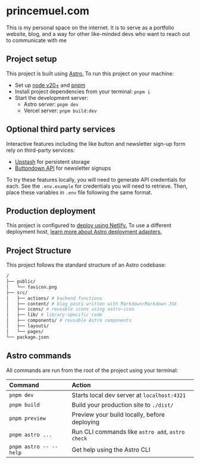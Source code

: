 # princemuel.com

This is my personal space on the internet. It is to serve as a portfolio website, blog, and a way for other like-minded devs who want to reach out to communicate with me

## Project setup

This project is built using [Astro.](https://astro.build) To run this project on your machine:

- Set up [node v20+](https://nodejs.org/en/download/package-manager) and [pnpm](https://pnpm.io/installation)
- Install project dependencies from your terminal: `pnpm i`
- Start the development server:
  - Astro server: `pnpm dev`
  - Vercel server: `pnpm build:dev`

## Optional third party services

Interactive features including the like button and newsletter sign-up form rely on third-party services:

- [Upstash](https://upstash.com/) for persistent storage
- [Buttondown API](https://docs.buttondown.email/api-introduction) for newsletter signups

To try these features locally, you will need to generate API credentials for each. See the `.env.example` for credentials you will need to retrieve. Then, place these variables in `.env` file following the same format.

## Production deployment

This project is configured to [deploy using Netlify.](https://www.netlify.com/blog/2016/09/29/a-step-by-step-guide-deploying-on-netlify/) To use a different deployment host, [learn more about Astro deployment adapters.](https://docs.astro.build/en/reference/adapter-reference/)

## Project Structure

This project follows the standard structure of an Astro codebase:

```bash
/
├── public/
│   └── favicon.png
├── src/
│   ├── actions/ # backend functions
│   ├── content/ # blog posts written with Markdown/Markdown JSX
│   ├── icons/ # reusable icons using astro-icon
│   ├── lib/ # library-specific code
│   ├── components/ # reusable Astro components
│   ├── layouts/
│   └── pages/
└── package.json
```

## Astro commands

All commands are run from the root of the project using your terminal:

| Command                | Action                                           |
| :--------------------- | :----------------------------------------------- |
| `pnpm dev`             | Starts local dev server at `localhost:4321`      |
| `pnpm build`           | Build your production site to `./dist/`          |
| `pnpm preview`         | Preview your build locally, before deploying     |
| `pnpm astro ...`       | Run CLI commands like `astro add`, `astro check` |
| `pnpm astro -- --help` | Get help using the Astro CLI                     |
